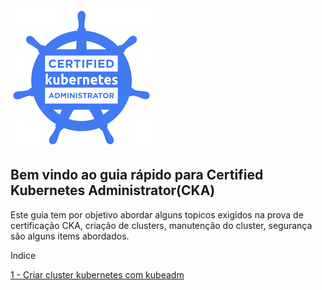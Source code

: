 <img src="./cka.png" />

<h2>Bem vindo ao guia rápido para Certified Kubernetes Administrator(CKA)</h2>

Este guia tem por objetivo abordar alguns topicos exigidos na prova de certificação CKA, criação de clusters, manutenção do cluster, segurança são alguns items abordados.

Indice

<a href="./TheHardWay/README.md">1 - Criar cluster kubernetes com kubeadm</a>
